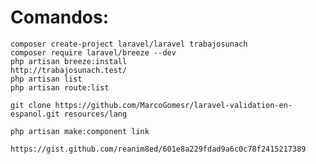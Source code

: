 # Comandos:

    composer create-project laravel/laravel trabajosunach
    composer require laravel/breeze --dev
    php artisan breeze:install
    http://trabajosunach.test/
    php artisan list
    php artisan route:list

    git clone https://github.com/MarcoGomesr/laravel-validation-en-espanol.git resources/lang

    php artisan make:component link

    https://gist.github.com/reanim8ed/601e8a229fdad9a6c0c78f2415217389
